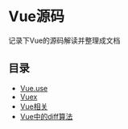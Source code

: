 # Vue源码
记录下Vue的源码解读并整理成文档

## 目录
+ [Vue.use](./Vue.use)
+ [Vuex](./VueX)
+ [Vue相关](./Vue)
+ [Vue中的diff算法](./Vue中的diff算法)